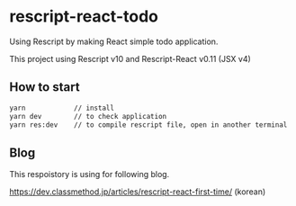 # rescript-react-todo

Using Rescript by making React simple todo application.

This project using Rescript v10 and Rescript-React v0.11 (JSX v4)

## How to start

```bash
yarn            // install
yarn dev        // to check application
yarn res:dev    // to compile rescript file, open in another terminal
```

## Blog

This respoistory is using for following blog.

https://dev.classmethod.jp/articles/rescript-react-first-time/ (korean)
